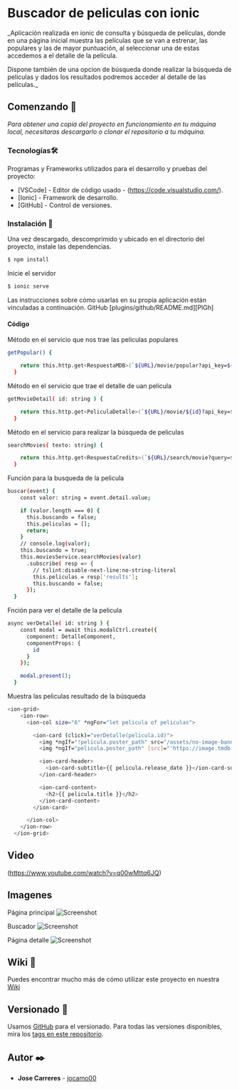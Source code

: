 # Buscador de peliculas con ionic

_Aplicación realizada en ionic de consulta y búsqueda de películas, donde en una página inicial muestra las películas que se van a estrenar, las populares y las de mayor puntuación, al seleccionar una de estas accedemos a el detalle de la película.

Dispone también de una opcion de búsqueda donde realizar la búsqueda de películas y dados los resultados podremos acceder al detalle de las películas._


## Comenzando 🚀

_Para obtener una copia del proyecto en funcionamiento en tu máquina local, necesitaras descargarlo o clonar el repositorio a tu máquina._


### Tecnologías🛠️

Programas y Frameworks utilizados para el desarrollo y pruebas del proyecto:

* [VSCode] - Editor de código usado - (https://code.visualstudio.com/).
* [Ionic] - Framework de desarrollo.
* [GitHub] - Control de versiones.


### Instalación 🔧

Una vez descargado, descomprimido y ubicado en el directorio del proyecto, instale las dependencias.

```sh
$ npm install
```

Inicie el servidor

```sh
$ ionic serve
```

Las instrucciones sobre cómo usarlas en su propia aplicación están vinculadas a continuación.
GitHub  [plugins/github/README.md][PlGh] 


#### Código

Método en el servicio que nos trae las peliculas populares
```sh
getPopular() {

    return this.http.get<RespuestaMDB>(`${URL}/movie/popular?api_key=${apiKey}&language=es&page=1`);
  }
```


Método en el servicio que trae el detalle de uan pelicula
```sh
getMovieDetail( id: string ) {

    return this.http.get<PeliculaDetalle>(`${URL}/movie/${id}?api_key=${apiKey}&language=es`);
  }
```



Método en el servicio para realizar la búsqueda de peliculas
```sh
searchMovies( texto: string) {

    return this.http.get<RespuestaCredits>(`${URL}/search/movie?query=${texto}&api_key=${apiKey}&language=es&include_image_language=es`);
  }
```


Función para la busqueda de la pelicula 
```sh
buscar(event) {
    const valor: string = event.detail.value;

    if (valor.length === 0) {
      this.buscando = false;
      this.peliculas = [];
      return;
    }
    // console.log(valor);
    this.buscando = true;
    this.moviesService.searchMovies(valor)
      .subscribe( resp => {
        // tslint:disable-next-line:no-string-literal
        this.peliculas = resp['results'];
        this.buscando = false;
      });
  }
```


Fnción para ver el detalle de la pelicula
```sh
async verDetalle( id: string ) {
    const modal = await this.modalCtrl.create({
      component: DetalleComponent,
      componentProps: {
        id
      }
    });

    modal.present();
  }
```


Muestra las peliculas resultado de la búsqueda
```sh
<ion-grid>
    <ion-row> 
      <ion-col size="6" *ngFor="let pelicula of peliculas">

        <ion-card (click)="verDetalle(pelicula.id)">
          <img *ngIf="!pelicula.poster_path" src="/assets/no-image-banner.jpg">
          <img *ngIf="pelicula.poster_path" [src]="'https://image.tmdb.org/t/p/w500/' + pelicula.poster_path">

          <ion-card-header>
            <ion-card-subtitle>{{ pelicula.release_date }}</ion-card-subtitle>
          </ion-card-header>

          <ion-card-content>
            <h2>{{ pelicula.title }}</h2>
          </ion-card-content>
        </ion-card>

      </ion-col>
    </ion-row>
  </ion-grid>
```

## Video

(https://www.youtube.com/watch?v=q00wMttq6JQ)

## Imagenes

Página principal
![Screenshot](captura01.png)

Buscador
![Screenshot](captura02.png)

Página detalle
![Screenshot](captura03.png)


## Wiki 📖

Puedes encontrar mucho más de cómo utilizar este proyecto en nuestra [Wiki](https://github.com/jocamo00/ionic_Buscador_de_Peliculas)

## Versionado 📌

Usamos [GitHub](https://github.com/) para el versionado. Para todas las versiones disponibles, mira los [tags en este repositorio](https://github.com/jocamo00/ionic_Buscador_de_Peliculas).

## Autor ✒️

* **Jose Carreres** - [jocamo00](https://github.com/jocamo00)











